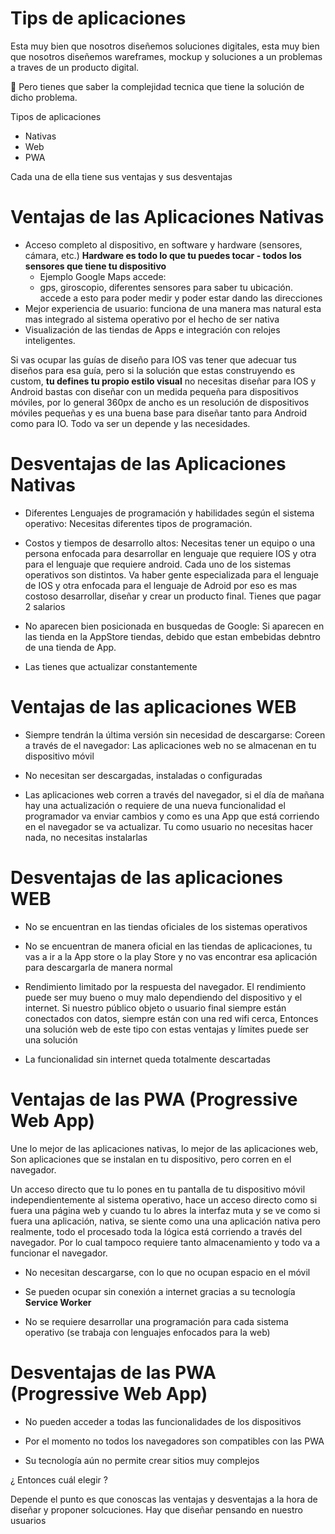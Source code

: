 # Tips de aplicaciones

Esta muy bien que nosotros diseñemos soluciones digitales, esta muy bien que nosotros
diseñemos wareframes, mockup y soluciones a un problemas a traves de un producto digital.

👀 Pero tienes que saber la complejidad tecnica que tiene la solución de dicho problema.

Tipos de aplicaciones

- Nativas
- Web
- PWA

Cada una de ella tiene sus ventajas y sus desventajas

# Ventajas de las Aplicaciones Nativas

- Acceso completo al dispositivo, en software y hardware (sensores, cámara, etc.)
  **Hardware es todo lo que tu puedes tocar - todos los sensores que tiene tu dispositivo**
  - Ejemplo Google Maps accede:
  - gps, giroscopio, diferentes sensores para saber tu ubicación. accede a esto para poder medir y poder estar dando las direcciones
- Mejor experiencia de usuario: funciona de una manera mas natural esta mas integrado al sistema operativo por el hecho de ser nativa
- Visualización de las tiendas de Apps e integración con relojes inteligentes.

Si vas ocupar las guías de diseño para IOS vas tener que adecuar tus diseños para esa guía, pero si la solución que estas construyendo es custom, **tu defines tu propio estilo visual** no necesitas diseñar para IOS y Android bastas con diseñar con un medida pequeña para dispositivos móviles, por lo general 360px de ancho es un resolución
de dispositivos móviles pequeñas y es una buena base para diseñar tanto para Android como para IO. Todo va ser un depende y las necesidades.

# Desventajas de las Aplicaciones Nativas

- Diferentes Lenguajes de programación y habilidades según el sistema operativo:
  Necesitas diferentes tipos de programación.

- Costos y tiempos de desarrollo altos:
  Necesitas tener un equipo o una persona enfocada para desarrollar en lenguaje que requiere IOS y otra para el lenguaje que requiere android. Cada uno de los sistemas operativos son distintos. Va haber gente especializada para el lenguaje de IOS y otra enfocada para el lenguaje de Adroid por eso es mas costoso desarrollar, diseñar y crear un producto final. Tienes que pagar 2 salarios

- No aparecen bien posicionada en busquedas de Google:
  Si aparecen en las tienda en la AppStore tiendas, debido que estan embebidas debntro de una tienda de App.

- Las tienes que actualizar constantemente

# Ventajas de las aplicaciones WEB

- Siempre tendrán la última versión sin necesidad de descargarse: Coreen a través de el navegador: Las aplicaciones web no se almacenan en tu dispositivo móvil

- No necesitan ser descargadas, instaladas o configuradas

- Las aplicaciones web corren a través del navegador, si el día de mañana hay una actualización o requiere de una nueva funcionalidad el programador va enviar cambios y como es una App que está corriendo en el navegador se va actualizar. Tu como usuario no necesitas hacer nada, no necesitas instalarlas

# Desventajas de las aplicaciones WEB

- No se encuentran en las tiendas oficiales de los sistemas operativos

- No se encuentran de manera oficial en las tiendas de aplicaciones, tu vas a ir a la App store o la play Store y no vas encontrar esa aplicación para descargarla de manera normal

- Rendimiento limitado por la respuesta del navegador. El rendimiento puede ser muy bueno o muy malo dependiendo del dispositivo y el internet. Si nuestro público objeto o usuario final siempre están conectados con datos, siempre están con una red wifi cerca, Entonces una solución web de este tipo con estas ventajas y límites puede ser una solución

- La funcionalidad sin internet queda totalmente descartadas

# Ventajas de las PWA (Progressive Web App)

Une lo mejor de las aplicaciones nativas, lo mejor de las aplicaciones web, Son aplicaciones que se instalan en tu dispositivo, pero corren en el navegador.

Un acceso directo que tu lo pones en tu pantalla de tu dispositivo móvil independientemente al sistema operativo, hace un acceso directo como si fuera una página web y cuando tu lo abres la interfaz muta y se ve como si fuera una aplicación, nativa, se siente como una una aplicación nativa pero realmente, todo el procesado toda la lógica está corriendo a través del navegador. Por lo cual tampoco requiere tanto almacenamiento y todo va a funcionar el navegador.

- No necesitan descargarse, con lo que no ocupan espacio en el móvil

- Se pueden ocupar sin conexión a internet gracias a su tecnología **Service Worker**

- No se requiere desarrollar una programación para cada sistema operativo (se trabaja con lenguajes enfocados para la web)

# Desventajas de las PWA (Progressive Web App)

- No pueden acceder a todas las funcionalidades de los dispositivos

- Por el momento no todos los navegadores son compatibles con las PWA

- Su tecnología aún no permite crear sitios muy complejos

¿ Entonces cuál elegir ?

Depende el punto es que conoscas las ventajas y desventajas a la hora de diseñar y proponer solcuciones. Hay que diseñar pensando en nuestro usuarios
